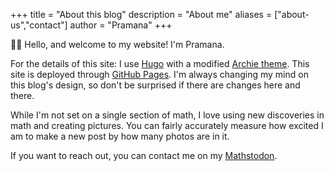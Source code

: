+++
title = "About this blog"
description = "About me"
aliases = ["about-us","contact"]
author = "Pramana"
+++

👋🏽 Hello, and welcome to my website! I'm Pramana.

For the details of this site: I use [Hugo](https://gohugo.io/) with a modified [Archie theme](https://github.com/athul/archie). This site is deployed through [GitHub Pages](https://pages.github.com/).
I'm always changing my mind on this blog's design, so don't be surprised if there are changes here and there.

<!-- I have _no_ commitment to a single subject for this blog. However, I do plan on keeping most posts **math and computer science** related. -->

While I'm not set on a single section of math, I love using new discoveries in math and creating pictures. You can fairly accurately measure how excited I am to make a new post by how many photos are in it.

If you want to reach out, you can contact me on my [Mathstodon](https://mathstodon.xyz/@pramana).
